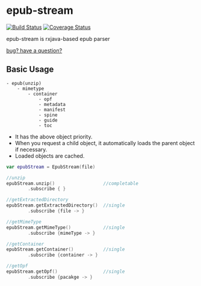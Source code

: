 # epub-stream
[![Build Status](https://travis-ci.org/JSpiner/epub-stream.svg?branch=master)](https://travis-ci.org/JSpiner/epub-stream) [![Coverage Status](https://coveralls.io/repos/github/JSpiner/epub-stream/badge.svg?branch=3ad56644a54b89cc05024609cac9b082563deb28)](https://coveralls.io/github/JSpiner/epub-stream?branch=3ad56644a54b89cc05024609cac9b082563deb28)

epub-stream is rxjava-based epub parser

[bug? have a question?](https://github.com/JSpiner/epub-stream/issues)

## Basic Usage
```
- epub(unzip) 
    - mimetype
        - container
            - opf
            - metadata
            - manifest
            - spine
            - guide
            - toc
```
- It has the above object priority.
- When you request a child object, it automatically loads the parent object if necessary.
- Loaded objects are cached.

```kotlin
var epubStream = EpubStream(file)

//unzip
epubStream.unzip()                  //completable
        .subscribe { }

//getExtractedDirectory
epubStream.getExtractedDirectory()  //single
        .subscribe {file -> }      

//getMimeType
epubStream.getMimeType()            //single
        .subscribe {mimeType -> } 

//getContainer
epubStream.getContainer()           //single
        .subscribe {container -> }  

//getOpf
epubStream.getOpf()                 //single
        .subscribe {pacakge -> }


```
